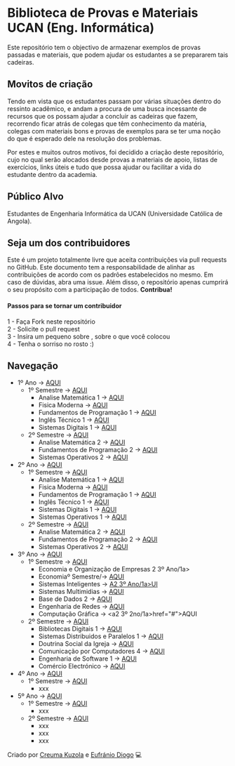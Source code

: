 # Biblioteca de Provas e Materiais UCAN (Eng. Informática)

Este repositório tem o objectivo de armazenar exemplos de provas passadas e materiais, que podem ajudar os estudantes a se prepararem tais cadeiras.

## Movitos de criação

Tendo em vista que os estudantes passam por várias situações dentro do ressinto acadêmico, e andam a procura de uma busca incessante de recursos que os possam ajudar a concluir as cadeiras que fazem, recorrendo ficar atrás de colegas que têm conhecimento da matéria, colegas com materiais bons e provas de exemplos para se ter uma noção do que é esperado dele na resolução dos problemas.

Por estes e muitos outros motivos, foi decidido a criação deste repositório, cujo no qual serão alocados desde provas a materiais de apoio, listas de exercícios, links úteis e tudo que possa ajudar ou facilitar a vida do estudante dentro da academia.

## Público Alvo

Estudantes de Engenharia Informática da UCAN (Universidade Católica de Angola).

## Seja um dos contribuidores

Este é um projeto totalmente livre que aceita contribuições via pull requests no GitHub. Este documento tem a responsabilidade de alinhar as contribuições de acordo com os padrões estabelecidos no mesmo. Em caso de dúvidas, abra uma issue.
Além disso, o repositório apenas cumprirá o seu propósito com a participação de todos. <b> Contribua! </b>

#### Passos para se tornar um contribuidor

1 - Faça Fork neste repositório <br>
2 - Solicite o pull request <br>
3 - Insira um pequeno sobre , sobre o que você colocou <br>
4 - Tenha o sorriso no rosto :) 

## Navegação

- 1º Ano -> <a href="1º Ano">AQUI</a>
  - 1º Semestre -> <a href="1º Ano/1º Semestre">AQUI</a>
    - Analise Matemática 1 -> <a href="1º Ano/1º Semestre/Analise Matemática 1">AQUI</a>
    - Fisica Moderna -> <a href="1º Ano/1º Semestre/">AQUI</a>
    - Fundamentos de Programação 1 -> <a href="1º Ano/1º Semestre/">AQUI</a>
    - Inglês Técnico 1 -> <a href="1º Ano/1º Semestre/">AQUI</a>
    - Sistemas Digitais 1 -> <a href="1º Ano/1º Semestre/">AQUI</a>
  - 2º Semestre -> <a href="2º Semestre">AQUI</a>
    - Analise Matemática 2 -> <a href="1º Ano/2º Semestre/">AQUI</a>
    - Fundamentos de Programação 2 -> <a href="#">AQUI</a>
    - Sistemas Operativos 2 -> <a href="#">AQUI</a>
- 2º Ano -> <a href="2º Ano">AQUI</a>
  - 1º Semestre -> <a href="2º Ano/1º Semestre">AQUI</a>
    - Analise Matemática 1 -> <a href="2º Ano/1º Semestre/Analise Matemática 1">AQUI</a>
    - Fisica Moderna -> <a href="2º Ano/1º Semestre/">AQUI</a>
    - Fundamentos de Programação 1 -> <a href="2º Ano/1º Semestre/">AQUI</a>
    - Inglês Técnico 1 -> <a href="2º Ano/1º Semestre/">AQUI</a>
    - Sistemas Digitais 1 -> <a href="2º Ano/1º Semestre/">AQUI</a>
    - Sistemas Operativos 1 -> <a href="#">AQUI</a>
  - 2º Semestre -> <a href="2º Semestr2º Ano/2º Semestre/">AQUI</a>
    - Analise Matemática 2 -> <a href="#">AQUI</a>
    - Fundamentos de Programação 2 -> <a href="#">AQUI</a>
    - Sistemas Operativos 2 -> <a href="#">AQUI</a>
- 3º Ano -> <a href="3º Ano">AQUI</a>
  - 1º Semestre -> <a href="3º Ano/1º Semestre">AQUI</a>
    - Economia e Organização de Empresas 2 3º Ano/1a>
    - Economiaº Semestre/-> <a href="2 3º Ano/1a>">AQUI</a>
    - Sistemas Inteligentes -> <a href="#">A2 3º Ano/1a>UI</a>
    - Sistemas Multimidias -> <a href="2 3º Ano/1a>">AQUI</a>
    - Base de Dados 2 -> <a href="2 3º Ano/1a>">AQUI</a>
    - Engenharia de Redes -> <a href="#">AQUI</a>
    - Computação Gráfica -> <a2 3º 2no/1a>href="#">AQUI</a2>
  - 2º Semestre -> <a href="2º Semestre">AQUI</a>
    - Bibliotecas Digitais 1 -> <a href="#">AQUI</a>
    - Sistemas Distribuidos e Paralelos 1 -> <a href="#">AQUI</a>
    - Doutrina Social da Igreja -> <a href="#">AQUI</a>
    - Comunicação por Computadores 4 -> <a href="#">AQUI</a>
    - Engenharia de Software 1 -> <a href="#">AQUI</a>
    - Comércio Electrónico -> <a href="#">AQUI</a>
- 4º Ano -> <a href="4º Ano">AQUI</a>
  - 1º Semestre -> <a href="4º Ano/1º Semestre">AQUI</a>
    - xxx
- 5º Ano -> <a href="5º Ano">AQUI</a>
  - 1º Semestre -> <a href="5º Ano/1º Semestre">AQUI</a>
    - xxx
  - 2º Semestre -> <a href="2º Semestre">AQUI</a>
    - xxx
    - xxx
    - xxx

Criado por <a href="https://github.com/Creuma-Kuzola">Creuma Kuzola</a>  e  <a href="https://github.com/EufranioDiogo">Eufránio Diogo</a> 💻

